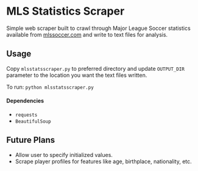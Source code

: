 MLS Statistics Scraper
============

Simple web scraper built to crawl through Major League Soccer statistics available from [mlssoccer.com](http://www.mlssoccer.com/) and write to text files for analysis.

Usage
--------

Copy ```mlsstatsscraper.py``` to preferred directory and update ```OUTPUT_DIR``` parameter to the location you want the text files written.

To run: ```python mlsstatsscraper.py```

#### Dependencies
- ```requests```
- ```BeautifulSoup```

Future Plans
--------

- Allow user to specify initialized values.
- Scrape player profiles for features like age, birthplace, nationality, etc.